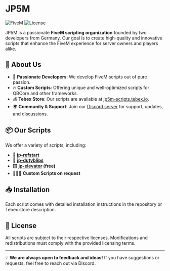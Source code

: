 # JP5M

![FiveM](https://img.shields.io/badge/FiveM-Scripting-blue.svg) ![License](https://img.shields.io/badge/License-JP5M-red)

JP5M is a passionate **FiveM scripting organization** founded by two developers from Germany. Our goal is to create high-quality and innovative scripts that enhance the FiveM experience for server owners and players alike.

## 🚀 About Us
- 🎯 **Passionate Developers**: We develop FiveM scripts out of pure passion.
- 🔥 **Custom Scripts**: Offering unique and well-optimized scripts for QBCore and other frameworks.
- 💰 **Tebex Store**: Our scripts are available at [jp5m-scripts.tebex.io](https://jp5m-scripts.tebex.io).
- 🌍 **Community & Support**: Join our [Discord server](https://discord.gg/EfzCFzqTRR) for support, updates, and discussions.

## 📦 Our Scripts
We offer a variety of scripts, including:
- 🛬 **[jp-refstart](https://jp5m-scripts.tebex.io/package/6640193)**
- 🔻 **[jp-dutyblips](https://jp5m-scripts.tebex.io/package/6658156)**
- 🛗 **[jp-elevator](https://jp5m-scripts.tebex.io/package/6642297) (free)**
- 🧑🏻‍💻 **Custom Scripts on request**

## 📥 Installation
Each script comes with detailed installation instructions in the repository or Tebex store description.

## 📜 License
All scripts are subject to their respective licenses. Modifications and redistributions must comply with the provided licensing terms.

---
💡 **We are always open to feedback and ideas!** If you have suggestions or requests, feel free to reach out via Discord.

